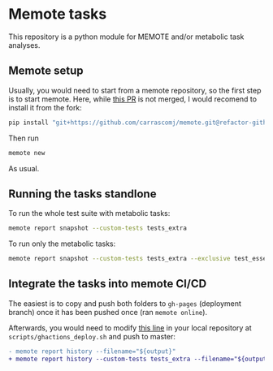 # Memote tasks

This repository is a python module for MEMOTE and/or metabolic task analyses.

## Memote setup

Usually, you would need to start from a memote repository, so the first step is to start memote. Here, while [this PR](https://github.com/opencobra/memote/pull/729) is not merged, I would recomend to install it from the fork:

```bash
pip install "git+https://github.com/carrascomj/memote.git@refactor-github-actions"
```

Then run

```bash
memote new
```

As usual.

## Running the tasks standlone

To run the whole test suite with metabolic tasks:

```bash
memote report snapshot --custom-tests tests_extra
```

To run only the metabolic tasks:

```bash
memote report snapshot --custom-tests tests_extra --exclusive test_essential_metabolic_tasks
```

## Integrate the tasks into memote CI/CD

The easiest is to copy and push both folders to `gh-pages` (deployment branch) once it has been pushed once (ran `memote online`).

Afterwards, you would need to modify [this line](https://github.com/carrascomj/cookiecutter-memote/blob/refactor-gh-actions/%7B%7Bcookiecutter.project_slug%7D%7D/scripts/ghactions_deploy.sh#L34) in your local repository at `scripts/ghactions_deploy.sh` and push to master:

```diff
- memote report history --filename="${output}"
+ memote report history --custom-tests tests_extra --filename="${output}"
```
